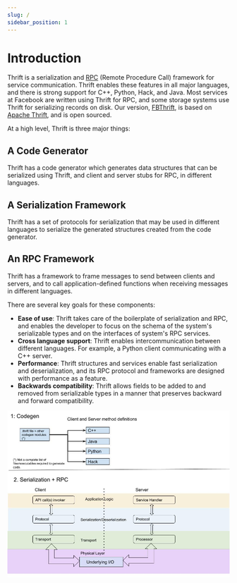 ```yaml
---
slug: /
sidebar_position: 1
---
```


# Introduction

Thrift is a serialization and [RPC](https://en.wikipedia.org/wiki/Remote_procedure_call)
(Remote Procedure Call) framework for service communication. Thrift enables
these features in all major languages, and there is strong support for C++,
Python, Hack, and Java. Most services at Facebook are written using Thrift for
RPC, and some storage systems use Thrift for serializing records on disk.
Our version, [FBThrift](https://github.com/facebook/fbthrift), is based on
[Apache Thrift](https://thrift.apache.org/), and is open sourced.

At a high level, Thrift is three major things:

## A Code Generator

Thrift has a code generator which generates data structures that can be
serialized using Thrift, and client and server stubs for RPC, in different
languages.

## A Serialization Framework

Thrift has a set of protocols for serialization that may be used in different
languages to serialize the generated structures created from the code generator.

## An RPC Framework

Thrift has a framework to frame messages to send between clients and servers,
and to call application-defined functions when receiving messages in different
languages.

There are several key goals for these components:

* **Ease of use**: Thrift takes care of the boilerplate of serialization and
  RPC, and enables the developer to focus on the schema of the system's
  serializable types and on the interfaces of system's RPC services.
* **Cross language support**: Thrift enables intercommunication between
  different languages. For example, a Python client communicating with a C++
  server.
* **Performance**: Thrift structures and services enable fast serialization and
  deserialization, and its RPC protocol and frameworks are designed with
  performance as a feature.
* **Backwards compatibility**: Thrift allows fields to be added to and removed
  from serializable types in a manner that preserves backward and forward
  compatibility.

![Thrift Overview](thrift-overview.jpg)
